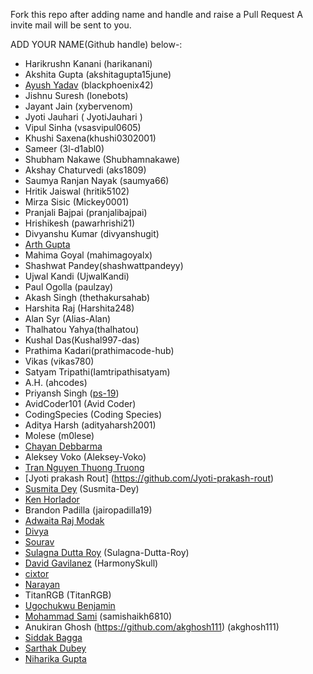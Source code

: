 Fork this repo after adding name and handle and raise a Pull Request
A invite mail will be sent to you.

ADD YOUR NAME(Github handle) below-:

- Harikrushn Kanani (harikanani)
- Akshita Gupta (akshitagupta15june)
- [Ayush Yadav](https://github.com/blackphoenix42) (blackphoenix42)
- Jishnu Suresh (lonebots)
- Jayant Jain (xybervenom)
- Jyoti Jauhari ( JyotiJauhari )
- Vipul Sinha (vsasvipul0605)
- Khushi Saxena(khushi0302001)
- Sameer (3l-d1abl0)
- Shubham Nakawe (Shubhamnakawe)
- Akshay Chaturvedi (aks1809)
- Saumya Ranjan Nayak (saumya66)
- Hritik Jaiswal (hritik5102)
- Mirza Sisic (Mickey0001)
- Pranjali Bajpai (pranjalibajpai)
- Hrishikesh (pawarhrishi21)
- Divyanshu Kumar (divyanshugit)
- [Arth Gupta ](https://github.com/guptaarth87)
- Mahima Goyal (mahimagoyalx)
- Shashwat Pandey(shashwattpandeyy)
- Ujwal Kandi (UjwalKandi)
- Paul Ogolla (paulzay)
- Akash Singh (thethakursahab)
- Harshita Raj (Harshita248)
- Alan Syr (Alias-Alan)
- Thalhatou Yahya(thalhatou)
- Kushal Das(Kushal997-das)
- Prathima Kadari(prathimacode-hub)
- Vikas (vikas780)
- Satyam Tripathi(Iamtripathisatyam)
- A.H. (ahcodes)
- Priyansh Singh ([ps-19](https://github.com/blackphoenix42))
- AvidCoder101 (Avid Coder)
- CodingSpecies (Coding Species)
- Aditya Harsh (adityaharsh2001)
- Molese (m0lese)
- [Chayan Debbarma](https://github.com/Chayan-11)
- Aleksey Voko (Aleksey-Voko)
- [Tran Nguyen Thuong Truong](https://github.com/thuongtruong1009)
- [Jyoti prakash Rout] (https://github.com/Jyoti-prakash-rout)
- [Susmita Dey](https://github.com/Susmita-Dey) (Susmita-Dey)
- [Ken Horlador](https://github.com/kenhorlador)
- Brandon Padilla (jairopadilla19)
- [Adwaita Raj Modak](https://github.com/RajAdwaita)
- [Divya](https://github.com/d-coder111)
-  [Sourav](https://github.com/sourav2k)
- [Sulagna Dutta Roy](https://github.com/Sulagna-Dutta-Roy) (Sulagna-Dutta-Roy)
- [David Gavilanez](https://github.com/HarmonySkull) (HarmonySkull)
- [cixtor](https://github.com/cixtor)
- [Narayan](https://github.com/narayan954)
- TitanRGB (TitanRGB)
- [Ugochukwu Benjamin](https://github.com/Benji918)
- [Mohammad Sami](https://github.com/samishaikh6810) (samishaikh6810)
- Anukiran Ghosh (https://github.com/akghosh111)  (akghosh111)
- [Siddak Bagga](https://github.com/siddakbagga13)
- [Sarthak Dubey](https://github.com/dubey0613)
- [Niharika Gupta](https://github.com/Niharika2608)
